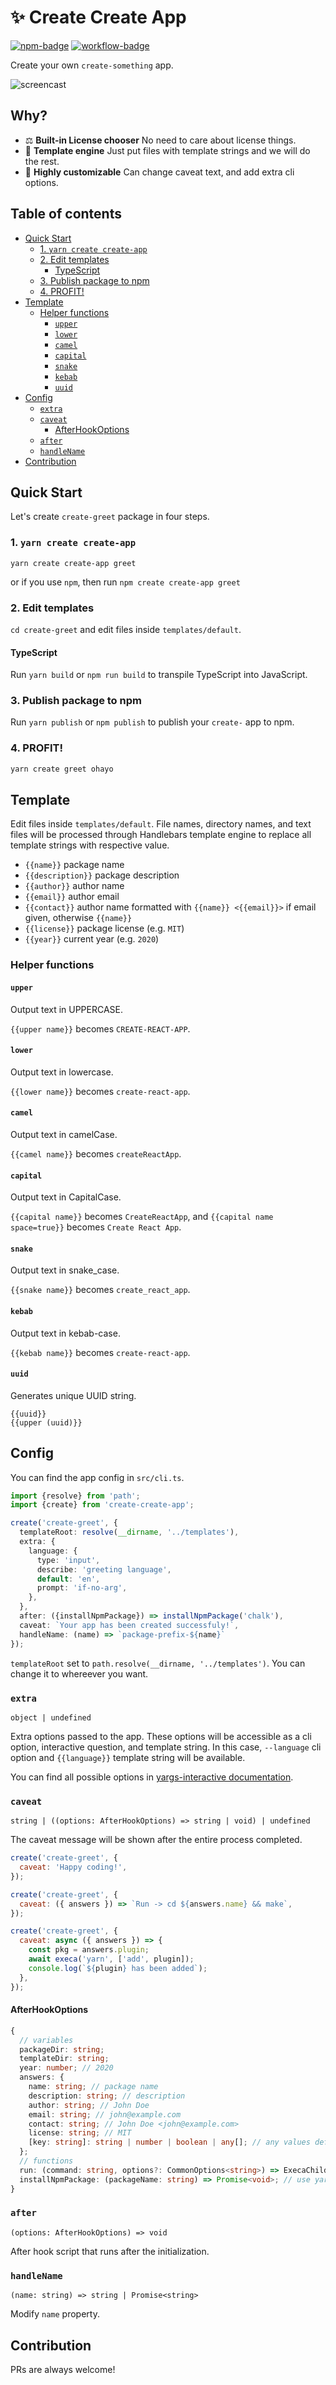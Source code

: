 # ✨ Create Create App

[![npm-badge]][npm-url]
[![workflow-badge]][workflow-url]

[npm-badge]: https://img.shields.io/npm/v/create-create-app.svg
[npm-url]: https://npmjs.org/package/create-create-app
[workflow-badge]: https://github.com/uetchy/create-create-app/workflows/create-create-app/badge.svg
[workflow-url]: https://github.com/uetchy/create-create-app/actions?workflow=create-create-app

Create your own `create-something` app.

![screencast](https://raw.githubusercontent.com/uetchy/create-create-app/master/.github/assets/screencast.gif)

## Why?

- ⚖️ **Built-in License chooser** No need to care about license things.
- 🎩 **Template engine** Just put files with template strings and we will do the rest.
- 💄 **Highly customizable** Can change caveat text, and add extra cli options.

## Table of contents

<!-- START doctoc generated TOC please keep comment here to allow auto update -->
<!-- DON'T EDIT THIS SECTION, INSTEAD RE-RUN doctoc TO UPDATE -->

- [Quick Start](#quick-start)
  - [1. `yarn create create-app`](#1-yarn-create-create-app)
  - [2. Edit templates](#2-edit-templates)
    - [TypeScript](#typescript)
  - [3. Publish package to npm](#3-publish-package-to-npm)
  - [4. PROFIT!](#4-profit)
- [Template](#template)
  - [Helper functions](#helper-functions)
    - [`upper`](#upper)
    - [`lower`](#lower)
    - [`camel`](#camel)
    - [`capital`](#capital)
    - [`snake`](#snake)
    - [`kebab`](#kebab)
    - [`uuid`](#uuid)
- [Config](#config)
  - [`extra`](#extra)
  - [`caveat`](#caveat)
    - [AfterHookOptions](#afterhookoptions)
  - [`after`](#after)
  - [`handleName`](#handlename)
- [Contribution](#contribution)

<!-- END doctoc generated TOC please keep comment here to allow auto update -->

## Quick Start

Let's create `create-greet` package in four steps.

### 1. `yarn create create-app`

```shell
yarn create create-app greet
```

or if you use `npm`, then run `npm create create-app greet`

### 2. Edit templates

`cd create-greet` and edit files inside `templates/default`.

#### TypeScript

Run `yarn build` or `npm run build` to transpile TypeScript into JavaScript.

### 3. Publish package to npm

Run `yarn publish` or `npm publish` to publish your `create-` app to npm.

### 4. PROFIT!

```bash
yarn create greet ohayo
```

## Template

Edit files inside `templates/default`. File names, directory names, and text files will be processed through Handlebars template engine to replace all template strings with respective value.

- `{{name}}` package name
- `{{description}}` package description
- `{{author}}` author name
- `{{email}}` author email
- `{{contact}}` author name formatted with `{{name}} <{{email}}>` if email given, otherwise `{{name}}`
- `{{license}}` package license (e.g. `MIT`)
- `{{year}}` current year (e.g. `2020`)

### Helper functions

#### `upper`

Output text in UPPERCASE.

`{{upper name}}` becomes `CREATE-REACT-APP`.

#### `lower`

Output text in lowercase.

`{{lower name}}` becomes `create-react-app`.

#### `camel`

Output text in camelCase.

`{{camel name}}` becomes `createReactApp`.

#### `capital`

Output text in CapitalCase.

`{{capital name}}` becomes `CreateReactApp`, and `{{capital name space=true}}` becomes `Create React App`.

#### `snake`

Output text in snake_case.

`{{snake name}}` becomes `create_react_app`.

#### `kebab`

Output text in kebab-case.

`{{kebab name}}` becomes `create-react-app`.

#### `uuid`

Generates unique UUID string.

```
{{uuid}}
{{upper (uuid)}}
```

## Config

You can find the app config in `src/cli.ts`.

```ts
import {resolve} from 'path';
import {create} from 'create-create-app';

create('create-greet', {
  templateRoot: resolve(__dirname, '../templates'),
  extra: {
    language: {
      type: 'input',
      describe: 'greeting language',
      default: 'en',
      prompt: 'if-no-arg',
    },
  },
  after: ({installNpmPackage}) => installNpmPackage('chalk'),
  caveat: `Your app has been created successfuly!`,
  handleName: (name) => `package-prefix-${name}`
});
```

`templateRoot` set to `path.resolve(__dirname, '../templates')`. You can change it to whereever you want.

### `extra`

`object | undefined`

Extra options passed to the app. These options will be accessible as a cli option, interactive question, and template string. In this case, `--language` cli option and `{{language}}` template string will be available.

You can find all possible options in [yargs-interactive documentation](https://github.com/nanovazquez/yargs-interactive#options).

### `caveat`

`string | ((options: AfterHookOptions) => string | void) | undefined`

The caveat message will be shown after the entire process completed.

```js
create('create-greet', {
  caveat: 'Happy coding!',
});
```

```js
create('create-greet', {
  caveat: ({ answers }) => `Run -> cd ${answers.name} && make`,
});
```

```js
create('create-greet', {
  caveat: async ({ answers }) => {
    const pkg = answers.plugin;
    await execa('yarn', ['add', plugin]);
    console.log(`${plugin} has been added`);
  },
});
```

#### AfterHookOptions

```typescript
{
  // variables
  packageDir: string;
  templateDir: string;
  year: number; // 2020
  answers: {
    name: string; // package name
    description: string; // description
    author: string; // John Doe
    email: string; // john@example.com
    contact: string; // John Doe <john@example.com>
    license: string; // MIT
    [key: string]: string | number | boolean | any[]; // any values defined in the `extra` field.
  };
  // functions
  run: (command: string, options?: CommonOptions<string>) => ExecaChildProcess<string>; // run shell command in the package dir
  installNpmPackage: (packageName: string) => Promise<void>; // use yarn if available
}
```

### `after`

`(options: AfterHookOptions) => void`

After hook script that runs after the initialization.

### `handleName`

`(name: string) => string | Promise<string>`

Modify `name` property.

## Contribution

PRs are always welcome!

